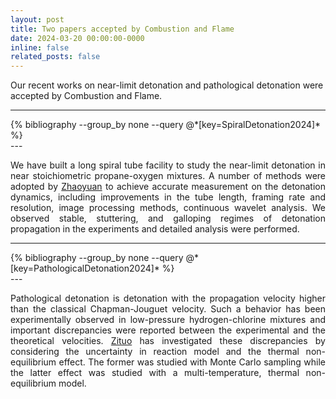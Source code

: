 ```yaml
---
layout: post
title: Two papers accepted by Combustion and Flame
date: 2024-03-20 00:00:00-0000
inline: false
related_posts: false
---
```


Our recent works on near-limit detonation and pathological detonation were accepted by Combustion and Flame. 


---
<div class="publications" >
  {% bibliography --group_by none --query @*[key=SpiralDetonation2024]* %}
</div>
---

<p style="text-align: justify;">
We have built a long spiral tube facility to study the near-limit detonation in near stoichiometric propane-oxygen mixtures. A number of methods were adopted by <a href="https://www.researchgate.net/profile/Zhaoyuan-Huang-3">Zhaoyuan</a> to achieve accurate measurement on the detonation dynamics, including improvements in the tube length, framing rate and resolution, image processing methods, continuous wavelet analysis. We observed stable, stuttering, and galloping regimes of detonation propagation in the experiments and detailed analysis were performed.
</p>

---
<div class="publications" >
  {% bibliography --group_by none --query @*[key=PathologicalDetonation2024]* %}
</div>
---

<p style="text-align: justify;">
Pathological detonation is detonation with the propagation velocity higher than the classical Chapman-Jouguet velocity. Such a behavior has been experimentally observed in low-pressure hydrogen-chlorine mixtures and important discrepancies were reported between the experimental and the theoretical velocities. <a href="https://www.researchgate.net/profile/Zituo-Chen">Zituo</a> has investigated these discrepancies by considering the uncertainty in reaction model and the thermal non-equilibrium effect. The former was studied with Monte Carlo sampling while the latter effect was studied with a multi-temperature, thermal non-equilibrium model.
</p>